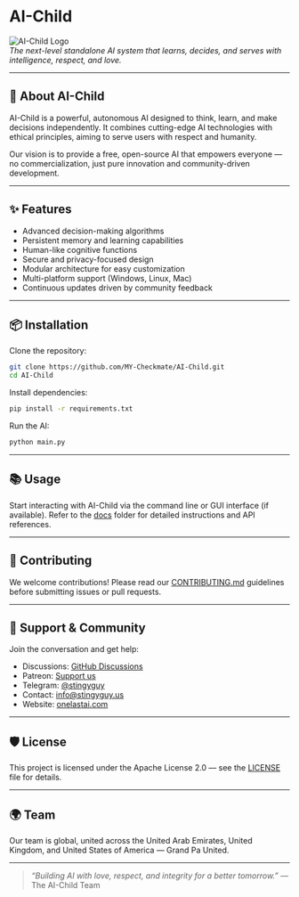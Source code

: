 
# AI-Child

![AI-Child Logo](https://your-image-link-here.com/logo.png)  
*The next-level standalone AI system that learns, decides, and serves with intelligence, respect, and love.*

---

## 🚀 About AI-Child

AI-Child is a powerful, autonomous AI designed to think, learn, and make decisions independently. It combines cutting-edge AI technologies with ethical principles, aiming to serve users with respect and humanity.

Our vision is to provide a free, open-source AI that empowers everyone — no commercialization, just pure innovation and community-driven development.

---

## ✨ Features

- Advanced decision-making algorithms  
- Persistent memory and learning capabilities  
- Human-like cognitive functions  
- Secure and privacy-focused design  
- Modular architecture for easy customization  
- Multi-platform support (Windows, Linux, Mac)  
- Continuous updates driven by community feedback  

---

## 📦 Installation

Clone the repository:

```bash
git clone https://github.com/MY-Checkmate/AI-Child.git
cd AI-Child
````

Install dependencies:

```bash
pip install -r requirements.txt
```

Run the AI:

```bash
python main.py
```

---

## 📚 Usage

Start interacting with AI-Child via the command line or GUI interface (if available). Refer to the [docs](./docs/) folder for detailed instructions and API references.

---

## 🤝 Contributing

We welcome contributions! Please read our [CONTRIBUTING.md](./CONTRIBUTING.md) guidelines before submitting issues or pull requests.

---

## 📢 Support & Community

Join the conversation and get help:

* Discussions: [GitHub Discussions](https://github.com/MY-Checkmate/AI-Child/discussions)
* Patreon: [Support us](https://www.patreon.com/c/StingyGuyUS/)
* Telegram: [@stingyguy](https://t.me/onelastai)
* Contact: [info@stingyguy.us](mailto:info@onelastai.com)
* Website: [onelastai.com](https://www.onelastai.com/)

---

## 🛡️ License

This project is licensed under the Apache License 2.0 — see the [LICENSE](./LICENSE) file for details.

---

## 🌍 Team

Our team is global, united across the United Arab Emirates, United Kingdom, and United States of America — Grand Pa United.

---

> *“Building AI with love, respect, and integrity for a better tomorrow.”*
> — The AI-Child Team

```
